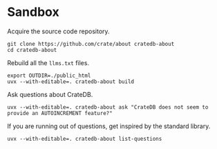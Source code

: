 # Sandbox

Acquire the source code repository.
```shell
git clone https://github.com/crate/about cratedb-about
cd cratedb-about
```

Rebuild all the `llms.txt` files.
```shell
export OUTDIR=./public_html
uvx --with-editable=. cratedb-about build
```

Ask questions about CrateDB.
```shell
uvx --with-editable=. cratedb-about ask "CrateDB does not seem to provide an AUTOINCREMENT feature?"
```

If you are running out of questions, get inspired by the standard library.
```shell
uvx --with-editable=. cratedb-about list-questions
```
